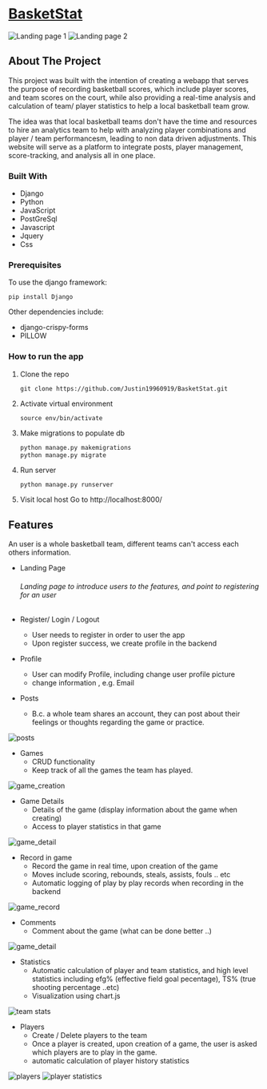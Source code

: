 # [BasketStat](https://basketball-stat.herokuapp.com)


<img src="photos/landing_page.png" alt="Landing page 1"/>
<img src="photos/landing_page2.png" alt="Landing page 2"/>

## About The Project
This project was built with the intention of creating a webapp that serves the purpose of recording basketball scores, which include
player scores, and team scores on the court, while also providing a real-time analysis and calculation of team/ player statistics to help 
a local basketball team grow. 

The idea was that local basketball teams don't have the time and resources to hire an analytics team to help with analyzing player combinations
and player / team performancesm, leading to non data driven adjustments. This website will serve as a platform to integrate posts, player management, 
score-tracking, and analysis all in one place.


### Built With

* Django
* Python 
* JavaScript
* PostGreSql
* Javascript
* Jquery
* Css


### Prerequisites
To use the django framework:
```
pip install Django
```
Other dependencies include:
- django-crispy-forms
- PILLOW


### How to run the app

1. Clone the repo
   ```
   git clone https://github.com/Justin19960919/BasketStat.git
   ```
2. Activate virtual environment
   ```
   source env/bin/activate
   ```
   
3. Make migrations to populate db
   ```python
   python manage.py makemigrations
   python manage.py migrate
   ```

4. Run server
   ```
   python manage.py runserver
   ```

5. Visit local host
   Go to http://localhost:8000/


## Features
An user is a whole basketball team, different teams can't access each others information.
- Landing Page
   ###### Landing page to introduce users to the features, and point to registering for an user

- Register/ Login / Logout
   - User needs to register in order to user the app
   - Upon register success, we create profile in the backend


- Profile
   - User can modify Profile, including change user profile picture
   - change information , e.g. Email


- Posts
   - B.c. a whole team shares an account, they can post about their feelings or thoughts
   regarding the game or practice.

<img src="photos/posts.png" alt="posts"/>

- Games
   - CRUD functionality 
   - Keep track of all the games the team has played.

<img src="photos/game_create.png" alt="game_creation"/>

- Game Details
   - Details of the game (display information about the game when creating)
   - Access to player statistics in that game

<img src="photos/game_detail.png" alt="game_detail"/>

- Record in game
   - Record the game in real time, upon creation of the game
   - Moves include scoring, rebounds, steals, assists, fouls .. etc
   - Automatic logging of play by play records when recording in the backend

<img src="photos/game_record.png" alt="game_record"/>

- Comments
   - Comment about the game (what can be done better ..)

<img src="photos/game_detail.png" alt="game_detail"/>

- Statistics
   - Automatic calculation of player and team statistics, and high level statistics including efg% (effective field goal pecentage), TS% (true shooting percentage ..etc)
   - Visualization using chart.js

<img src="photos/team_statistics.png" alt="team stats"/>

- Players
   - Create / Delete players to the team
   - Once a player is created, upon creation of a game, the user is asked which players are to play in the game.
   - automatic calculation of player history statistics

<img src="photos/players.png" alt="players"/>
<img src="photos/player_stats.png" alt="player statistics"/>

